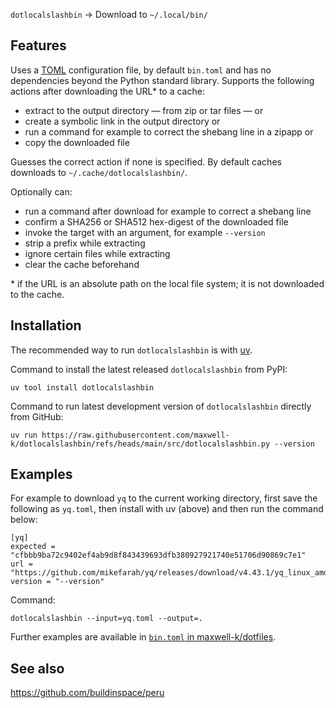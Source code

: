 `dotlocalslashbin` → Download to `~/.local/bin/`

## Features

Uses a [TOML] configuration file, by default `bin.toml` and has no dependencies
beyond the Python standard library. Supports the following actions after
downloading the URL\* to a cache:

- extract to the output directory — from zip or tar files — or
- create a symbolic link in the output directory or
- run a command for example to correct the shebang line in a zipapp or
- copy the downloaded file

Guesses the correct action if none is specified. By default caches downloads to
`~/.cache/dotlocalslashbin/`.

Optionally can:

- run a command after download for example to correct a shebang line
- confirm a SHA256 or SHA512 hex-digest of the downloaded file
- invoke the target with an argument, for example `--version`
- strip a prefix while extracting
- ignore certain files while extracting
- clear the cache beforehand

\* if the URL is an absolute path on the local file system; it is not downloaded
to the cache.

[uv]: https://github.com/astral-sh/uv
[TOML]: https://en.wikipedia.org/wiki/TOML

## Installation

The recommended way to run `dotlocalslashbin` is with [uv].

Command to install the latest released `dotlocalslashbin` from PyPI:

    uv tool install dotlocalslashbin

Command to run latest development version of `dotlocalslashbin` directly from
GitHub:

    uv run https://raw.githubusercontent.com/maxwell-k/dotlocalslashbin/refs/heads/main/src/dotlocalslashbin.py --version

## Examples

For example to download `yq` to the current working directory, first save the
following as `yq.toml`, then install with uv (above) and then run the command
below:

```
[yq]
expected = "cfbbb9ba72c9402ef4ab9d8f843439693dfb380927921740e51706d90869c7e1"
url = "https://github.com/mikefarah/yq/releases/download/v4.43.1/yq_linux_amd64"
version = "--version"
```

Command:

    dotlocalslashbin --input=yq.toml --output=.

Further examples are available in
[`bin.toml` in maxwell-k/dotfiles](https://github.com/maxwell-k/dotfiles/blob/main/bin.toml).

## See also

<https://github.com/buildinspace/peru>

<!--
README.md
SPDX-FileCopyrightText: 2024 Keith Maxwell <keith.maxwell@gmail.com>
SPDX-License-Identifier: CC0-1.0
-->
<!-- vim: set filetype=markdown.htmlCommentNoSpell  : -->
